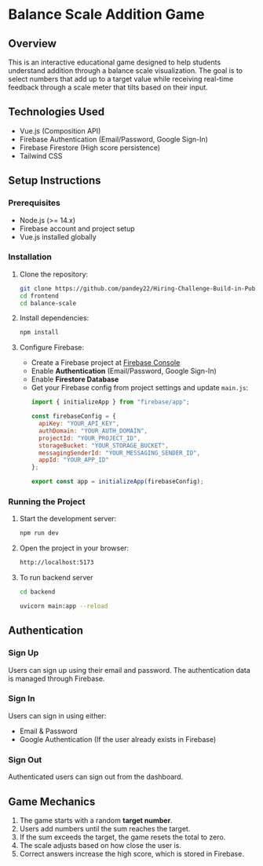 # Balance Scale Addition Game

## Overview
This is an interactive educational game designed to help students understand addition through a balance scale visualization. The goal is to select numbers that add up to a target value while receiving real-time feedback through a scale meter that tilts based on their input.


## Technologies Used
- Vue.js (Composition API)
- Firebase Authentication (Email/Password, Google Sign-In)
- Firebase Firestore (High score persistence)
- Tailwind CSS

## Setup Instructions

### Prerequisites
- Node.js (>= 14.x)
- Firebase account and project setup
- Vue.js installed globally

### Installation

1. Clone the repository:
   ```sh
   git clone https://github.com/pandey22/Hiring-Challenge-Build-in-Public.git
   cd frontend
   cd balance-scale
   ```

2. Install dependencies:
   ```sh
   npm install
   ```

3. Configure Firebase:
   - Create a Firebase project at [Firebase Console](https://console.firebase.google.com/)
   - Enable **Authentication** (Email/Password, Google Sign-In)
   - Enable **Firestore Database**
   - Get your Firebase config from project settings and update `main.js`:
     ```js
     import { initializeApp } from "firebase/app";
     
     const firebaseConfig = {
       apiKey: "YOUR_API_KEY",
       authDomain: "YOUR_AUTH_DOMAIN",
       projectId: "YOUR_PROJECT_ID",
       storageBucket: "YOUR_STORAGE_BUCKET",
       messagingSenderId: "YOUR_MESSAGING_SENDER_ID",
       appId: "YOUR_APP_ID"
     };
     
     export const app = initializeApp(firebaseConfig);
     ```

### Running the Project

1. Start the development server:
   ```sh
   npm run dev
   ```

2. Open the project in your browser:
   ```sh
   http://localhost:5173
   ```
3. To run backend server
    ```sh
    cd backend
    ```
    ```sh
    uvicorn main:app --reload
    ```


## Authentication

### Sign Up
Users can sign up using their email and password. The authentication data is managed through Firebase.

### Sign In
Users can sign in using either:
- Email & Password
- Google Authentication (If the user already exists in Firebase)

### Sign Out
Authenticated users can sign out from the dashboard.

## Game Mechanics
1. The game starts with a random **target number**.
2. Users add numbers until the sum reaches the target.
3. If the sum exceeds the target, the game resets the total to zero.
4. The scale  adjusts based on how close the user is.
5. Correct answers increase the high score, which is stored in Firebase.

